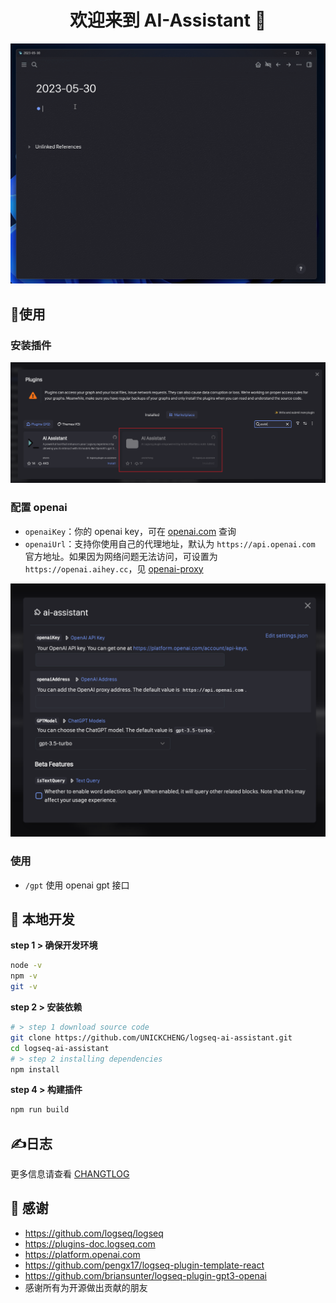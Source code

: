 <h1 align="center">欢迎来到 AI-Assistant 👋</h1>

![](assets/ai-assistant.gif)

## 🎉使用

### 安装插件

![](assets/ai-assistant-plugin-marketplace.png)


### 配置 openai

- `openaiKey`：你的 openai key，可在 [openai.com](https://platform.openai.com/account/api-keys) 查询
- `openaiUrl`：支持你使用自己的代理地址，默认为 `https://api.openai.com` 官方地址。如果因为网络问题无法访问，可设置为 `https://openai.aihey.cc`，见 [openai-proxy](https://github.com/UNICKCHENG/openai-proxy)

![](assets/ai-assistant-plugin-settings.png)

### 使用

- `/gpt` 使用 openai gpt 接口


## 🚀 本地开发

**step 1 > 确保开发环境**

```bash
node -v
npm -v
git -v
```

**step 2 > 安装依赖**

```bash
# > step 1 download source code
git clone https://github.com/UNICKCHENG/logseq-ai-assistant.git
cd logseq-ai-assistant
# > step 2 installing dependencies
npm install
```

**step 4 > 构建插件**

```bash
npm run build
```


## ✍️日志

更多信息请查看 [CHANGTLOG](CHANGELOG.md)

## 💖 感谢

- https://github.com/logseq/logseq
- https://plugins-doc.logseq.com
- https://platform.openai.com
- https://github.com/pengx17/logseq-plugin-template-react
- https://github.com/briansunter/logseq-plugin-gpt3-openai
- 感谢所有为开源做出贡献的朋友